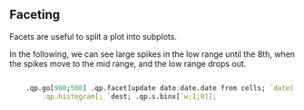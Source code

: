## Faceting

Facets are useful to split a plot into subplots.

In the following, we can see large spikes in the low range until the
8th, when the spikes move to the mid range, and the low range drops out.

```q

    .qp.go[900;500] .qp.facet[update date:date.date from cells; `date]
        .qp.histogram[; `dest; .qp.s.binx[`w;1;0]];

```